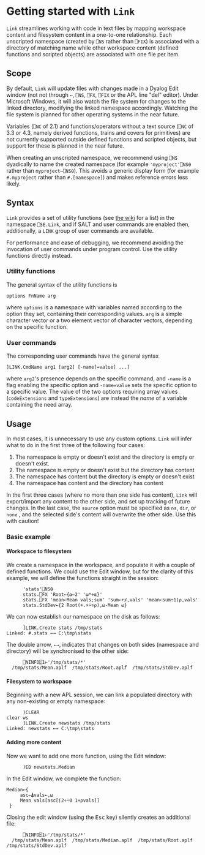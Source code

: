# Getting started with `Link`

`Link` streamlines working with code in text files by mapping workspace content and filesystem content in a one-to-one relationship. Each unscripted namespace (created by `⎕NS` rather than `⎕FIX`) is associated with a directory of matching name while other workspace content (defined functions and scripted objects) are associated with one file per item.

## Scope

By default, `Link` will update files with changes made in a Dyalog Edit window (not not through `←`, `⎕NS`, `⎕FX`, `⎕FIX` or the APL line "del" editor). Under Microsoft Windows, it will also watch the file system for changes to the linked directory, modifying the linked namespace accordingly. Watching the file system is planned for other operating systems in the near future.

Variables (`⎕NC` of 2.1) and functions/operators without a text source (`⎕NC` of 3.3 or 4.3, namely derived functions, trains and covers for primitives) are not currently supported outside defined functions and scripted objects, but support for these is planned in the near future.

When creating an unscripted namespace, we recommend using `⎕NS` dyadically to name the created namespace (for example `'myproject'⎕NS⍬` rather than `myproject←⎕NS⍬`). This avoids a generic display form (for example `#.myproject` rather than `#.[namespace]`) and makes reference errors less likely.

## Syntax

`Link` provides a set of utility functions (see [the wiki](https://github.com/Dyalog/link/wiki) for a list) in the namespace `⎕SE.Link`, and if SALT and user commands are enabled then, additionally, a `LINK` group of user commands are available.

For performance and ease of debugging, we recommend avoiding the invocation of user commands under program control. Use the utility functions directly instead.

### Utility functions

The general syntax of the utility functions is

```apl
options FnName arg
```
where `options` is a namespace with variables named according to the option they set, containing their corresponding values. `arg` is a simple character vector or a two element vector of character vectors, depending on the specific function.

### User commands

The corresponding user commands have the general syntax
```apl
]LINK.CmdName arg1 [arg2] [-name[=value] ...]
```
where `arg2`'s presence depends on the specific command, and `-name` is a flag enabling the specific option and `-name=value` sets the specific option to a specific value. The value of the two options requiring array values (`codeExtensions` and `typeExtensions`) are instead the *name* of a variable containing the need array.

## Usage

In most cases, it is unnecessary to use any custom options. `Link` will infer what to do in the first three of the following four cases:

1. The namespace is empty or doesn't exist and the directory is empty or doesn't exist.
1. The namespace is empty or doesn't exist but the directory has content
1. The namespace has content but the directory is empty or doesn't exist
1. The namespace has content and the directory has content

In the first three cases (where no more than one side has content), `Link` will export/import any content to the other side, and set up tracking of future changes. In the last case, the `source` option must be specified as `ns`, `dir`, or `none` , and the selected side's content will overwrite the other side. Use this with caution!

### Basic example

#### Workspace to filesystem

We create a namespace in the workspace, and populate it with a couple of defined functions. We could use the Edit window, but for the clarity of this example, we will define the functions straight in the session:
```apl
      'stats'⎕NS⍬
      stats.⎕FX 'Root←{⍺←2' '⍵*÷⍺}'
      stats.⎕FX 'mean←Mean vals;sum' 'sum←+⌿,vals' 'mean←sum÷1⌈⍴,vals'
      stats.StdDev←{2 Root(+.×⍨÷⍴),⍵-Mean ⍵}
```
We can now establish our namespace on the disk as follows:
```apl
      ]LINK.Create stats /tmp/stats
Linked: #.stats ←→ C:\tmp\stats
```
The double arrow, `←→`, indicates that changes on both sides (namespace and directory) will be synchronised to the other side:
```apl
      ⎕NINFO⍠1⊢'/tmp/stats/*'
  /tmp/stats/Mean.aplf  /tmp/stats/Root.aplf  /tmp/stats/StdDev.aplf  
```
#### Filesystem to workspace

Beginning with a new APL session, we can link a populated directory with any non-existing or empty namespace:

```apl
      )CLEAR
clear ws
      ]LINK.Create newstats /tmp/stats
Linked: newstats ←→ C:\tmp\stats
```

#### Adding more content

Now we want to add one more function, using the Edit window:

```apl
      )ED newstats.Median
```

In the Edit window, we complete the function:

```apl
Median←{
     asc←⍋vals←,⍵
     Mean vals[asc[⌈2÷⍨0 1+⍴vals]]
 }
```

Closing the edit window (using the <kbd>Esc</kbd> key) silently creates an additional file:

```apl
      ⎕NINFO⍠1⊢'/tmp/stats/*'
  /tmp/stats/Mean.aplf  /tmp/stats/Median.aplf  /tmp/stats/Root.aplf  /tmp/stats/StdDev.aplf  
```
